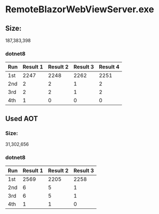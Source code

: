 ﻿# RemoteBlazorWebViewServer.exe

## Size:
187,383,398

### dotnet8
| Run  | Result 1 | Result 2 | Result 3 | Result 4 |
|------|----------|----------|----------|----------|
| 1st  | 2247     | 2248     | 2262     | 2251     |
| 2nd  | 2        | 2        | 1        | 2        |
| 3rd  | 2        | 2        | 1        | 2        |
| 4th  | 1        | 0        | 0        | 0        |

## Used AOT

### Size:
31,302,656

### dotnet8
| Run  | Result 1 | Result 2 | Result 3 |
|------|----------|----------|----------|
| 1st  | 2569     | 2205     | 2258     |
| 2nd  | 6        | 5        | 1        |
| 3rd  | 6        | 5        | 1        |
| 4th  | 1        | 1        | 0        |
